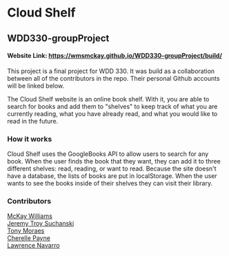 # Cloud Shelf
## WDD330-groupProject 
#### Website Link: https://wmsmckay.github.io/WDD330-groupProject/build/

This project is a final project for WDD 330. It was build as a collaboration between all of the contributors in the repo. Their personal Github accounts will be linked below.

The Cloud Shelf website is an online book shelf. With it, you are able to search for books and add them to "shelves" to keep track of what you are currently reading, what you have already read, and what you would like to read in the future. 

### How it works
Cloud Shelf uses the GoogleBooks API to allow users to search for any book. When the user finds the book that they want, they can add it to three different shelves: read, reading, or want to read. Because the site doesn't have a database, the lists of books are put in localStorage. When the user wants to see the books inside of their shelves they can visit their library.


### Contributors
[McKay Williams](https://github.com/Wmsmckay)\
[Jeremy Troy Suchanski](https://github.com/JmmonJeremy)\
[Tony Moraes](https://github.com/tonylds1)\
[Cherelle Payne](https://github.com/CherellePayne)\
[Lawrence Navarro](https://github.com/LawrenceYamete)